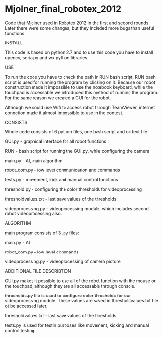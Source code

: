 Mjolner_final_robotex_2012
==========================

Code that Mjolner used  in Robotex 2012 in the first and second rounds.
Later there were some changes, but they included more bugs than useful functions.

INSTALL

This code is based on python 2.7
and to use this code you have to install opencv, serialpy and wx python libraries.


USE

To run the code you have to check the path in RUN bash script.
RUN bash script is used for running the program by clicking on it.
Because our robot construction made it impossible to use the notebook keyboard,
while the touchpad is accessable we introduced this method of running the program.
For the same reason we created a GUI for the robot.

Although we could use Wifi to access robot through TeamViewer,
internet connction made it almost impossible to use in the contest.


CONSISTS

Whole code consists of 6 python files, one bash script and on text file.

GUI.py - graphical interface for all robot functions

RUN - bash script for running the GUI.py, while configuring the camera

main.py - AI, main algorithm

robot_com.py - low level communication and commands

tests.py - movement, kick and manual control functions

threshold.py - configuring the color thresholds for videoprocessing 

thresholdvalues.txt - last save values of the thresholds

videoprocessing.py - videoprocessing module, which includes second robot videoprocessing also.


ALGORITHM

main program consists of 3 .py files:

main.py - AI

robot_com.py - low level commands

videoprocessing.py - videoprocessing of camera picture

ADDITIONAL FILE DESCRIBTION

GUI.py makes it possible to use all of the robot function with the mouse or the touchpad,
although they are all accessable through console.

thresholds.py file is used to configure color thresholds for our videoprocessing module.
These values are saved in thresholdvalues.txt file ot be accessed later.

thresholdvalues.txt - last save values of the thresholds.

tests.py is used for testin purposes like movement, kicking and manual control testing.
